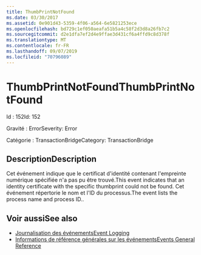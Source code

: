 ```yaml
---
title: ThumbPrintNotFound
ms.date: 03/30/2017
ms.assetid: 0e901d43-5359-4f06-a564-6e5821253ece
ms.openlocfilehash: bd729c1ef050aeafa51b5a4c58f2d3d8a26fb7c2
ms.sourcegitcommit: d2e1dfa7ef2d4e9ffae3d431cf6a4ffd9c8d378f
ms.translationtype: MT
ms.contentlocale: fr-FR
ms.lasthandoff: 09/07/2019
ms.locfileid: "70796089"
---
```

# <a name="thumbprintnotfound"></a><span data-ttu-id="b1d59-102">ThumbPrintNotFound</span><span class="sxs-lookup"><span data-stu-id="b1d59-102">ThumbPrintNotFound</span></span>
<span data-ttu-id="b1d59-103">Id : 152</span><span class="sxs-lookup"><span data-stu-id="b1d59-103">Id: 152</span></span>  
  
 <span data-ttu-id="b1d59-104">Gravité : Error</span><span class="sxs-lookup"><span data-stu-id="b1d59-104">Severity: Error</span></span>  
  
 <span data-ttu-id="b1d59-105">Catégorie : TransactionBridge</span><span class="sxs-lookup"><span data-stu-id="b1d59-105">Category: TransactionBridge</span></span>  
  
## <a name="description"></a><span data-ttu-id="b1d59-106">Description</span><span class="sxs-lookup"><span data-stu-id="b1d59-106">Description</span></span>  
 <span data-ttu-id="b1d59-107">Cet événement indique que le certificat d'identité contenant l'empreinte numérique spécifiée n'a pas pu être trouvé.</span><span class="sxs-lookup"><span data-stu-id="b1d59-107">This event indicates that an identity certificate with the specific thumbprint could not be found.</span></span> <span data-ttu-id="b1d59-108">Cet événement répertorie le nom et l'ID du processus.</span><span class="sxs-lookup"><span data-stu-id="b1d59-108">The event lists the process name and process ID..</span></span>  
  
## <a name="see-also"></a><span data-ttu-id="b1d59-109">Voir aussi</span><span class="sxs-lookup"><span data-stu-id="b1d59-109">See also</span></span>

- [<span data-ttu-id="b1d59-110">Journalisation des événements</span><span class="sxs-lookup"><span data-stu-id="b1d59-110">Event Logging</span></span>](index.md)
- [<span data-ttu-id="b1d59-111">Informations de référence générales sur les événements</span><span class="sxs-lookup"><span data-stu-id="b1d59-111">Events General Reference</span></span>](events-general-reference.md)
